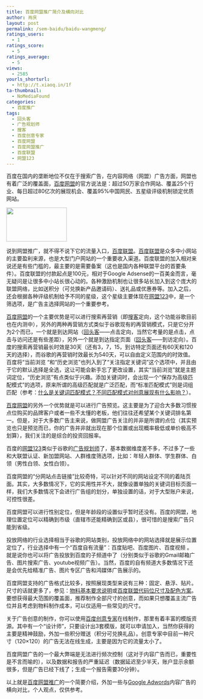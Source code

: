 ```yaml
---
title: 百度网盟推广简介及横向对比
author: 肖庆
layout: post
permalink: /sem-baidu/baidu-wangmeng/
ratings_users:
  - 1
ratings_score:
  - 5
ratings_average:
  - 5
views:
  - 2585
yourls_shorturl:
  - http://t.xiaoq.in/1f
ta-thumbnail:
  - NoMediaFound
categories:
  - 百度推广
tags:
  - 回头客
  - 广告规划师
  - 搜客
  - 百度创意专家
  - 百度网盟
  - 百度网盟推广
  - 百度联盟
  - 网盟123
---
```

百度在国内的垄断地位不仅在于搜索广告，在内容网络（网盟）广告方面，网盟也有着广泛的覆盖面，<span class='wp_keywordlink_affiliate'><a href="http://blog.xiaoq.in/tag/%e7%99%be%e5%ba%a6%e7%bd%91%e7%9b%9f/" title="查看百度网盟中的全部文章" target="_blank">百度网盟</a></span>的官方说法是：超过50万家合作网站、覆盖25个行业、每日超过80亿次的展现机会、覆盖95%中国网民、五星级评级机制锁定优质网站。

<img class="alignnone size-full wp-image-923" title="baidu-wangmeng" src="http://blog.xiaoq.in/cdn/2012/10/baidu-wangmeng.jpg" alt="" width="160" height="90" />

说到网盟推广，就不得不说下它的流量入口，<span class='wp_keywordlink_affiliate'><a href="http://blog.xiaoq.in/tag/%e7%99%be%e5%ba%a6%e8%81%94%e7%9b%9f/" title="查看百度联盟中的全部文章" target="_blank">百度联盟</a></span>。<span class='wp_keywordlink_affiliate'><a href="http://blog.xiaoq.in/tag/%e7%99%be%e5%ba%a6%e8%81%94%e7%9b%9f/" title="查看百度联盟中的全部文章" target="_blank">百度联盟</a></span>是众多中小网站的主要盈利来源，也是大型门户网站的一个重要收入渠道。百度联盟的加入相对来说还是有些门槛的，最主要的是需要备案（这也是国内各种联盟平台的首要条件）。百度联盟的付款起点是100元，相对于Google Adsense的一百美金而言，毫无疑问是让很多中小站长很心动的。各种激励机制也让很多站长加入到这个庞大的联盟网络，比如送积分（可兑换新产品邀请码）、送礼品或优惠券等。加入之后，还会根据各种评级机制给予不同的星级，这个星级主要体现在<span class='wp_keywordlink_affiliate'><a href="http://blog.xiaoq.in/tag/%e7%bd%91%e7%9b%9f123/" title="查看网盟123中的全部文章" target="_blank">网盟123</a></span>中，是一个筛选项，是广告主选择网站的一个重要参考。

<span class='wp_keywordlink_affiliate'><a href="http://blog.xiaoq.in/tag/%e7%99%be%e5%ba%a6%e7%bd%91%e7%9b%9f/" title="查看百度网盟中的全部文章" target="_blank">百度网盟</a></span>的一个主要优势是可以进行搜索再营销（即<span class='wp_keywordlink_affiliate'><a href="http://blog.xiaoq.in/tag/%e6%90%9c%e5%ae%a2/" title="查看搜客中的全部文章" target="_blank">搜客</a></span>定向，这个功能谷歌目前也在内测中），另外的两种再营销方式类似于谷歌现有的再营销模式，只是它分开为2个而已，一个就是到达网站（<span class='wp_keywordlink_affiliate'><a href="http://blog.xiaoq.in/tag/%e5%9b%9e%e5%a4%b4%e5%ae%a2/" title="查看回头客中的全部文章" target="_blank">回头客</a></span>——点击定向，当然它考量的是点击，点击与访问还是有些差距），另外一个就是到达指定页面（<span class='wp_keywordlink_affiliate'><a href="http://blog.xiaoq.in/tag/%e5%9b%9e%e5%a4%b4%e5%ae%a2/" title="查看回头客中的全部文章" target="_blank">回头客</a></span>——到访定向）。百度的搜索再营销最长时效是30天（还有3，7，15，到访特定页面还有60天和120天的选择），而谷歌的再营销时效最长为540天，可以自由定义范围内的时效值。百度将“当前浏览 “和“历史浏览”也列入到了“关注指定关键词”这个选项中，并且由于它的默认选择是全选，这让可能会新手忘了更改设置，其实“当前浏览”就是主题词定位，“历史浏览”有点类似于兴趣。添加关键词时，会出现一个“保存为高级匹配模式”的选项，原来所谓的高级匹配就是广泛匹配，而“标准匹配模式”则是词组匹配（参考：<a title="什么是关键词匹配模式？不同匹配模式对创意展现有什么影响？" href="http://yingxiao.baidu.com/support/wm/detail_9199.html" target="_blank">什么是关键词匹配模式？不同匹配模式对创意展现有什么影响？</a>）。

<span class='wp_keywordlink_affiliate'><a href="http://blog.xiaoq.in/tag/%e7%99%be%e5%ba%a6%e7%bd%91%e7%9b%9f/" title="查看百度网盟中的全部文章" target="_blank">百度网盟</a></span>的另外一个优势就是可以进行广告预览。这主要是为了迎合大多数习惯按点位购买的品牌客户或者一些不太懂的老板，他们往往还希望某个关键词排名第一。但是，对于大多数广告主来说，做网盟广告关注的并非是所谓的点位（其实预览也只是预览而已，你的广告并非就出现在那个位置或出现概率极低或单价极高不划算），我们关注的是综合的投资回报率。

百度的<a title="网盟123" href="http://wm123.baidu.com/" target="_blank">网盟123</a>类似于谷歌的<a title="广告规划师" href="http://www.google.com/adplanner/?hl=zh_CN" target="_blank">广告规划师</a>了，基本数据维度差不多，不过多了一些和大联盟认证、新加盟网站、人群维度筛选项，比如：年轻人群体、学生群体、白领（男性白领、女性白领）。

百度网盟的“分网站点击链接”比较奇特，可以针对不同的网站设定不同的着陆页面。其实，大多数情况下，它的实用性并不大，就像设置单独的关键词目标页面一样，我们大多数情况下会进行广告组的划分，单独设置的话，对于大型账户来说，可控性很差。

百度网盟可以进行性别定位，但是年龄段的设置似乎暂时还没有。百度的网盟，地理位置定位可以精确到市级（直辖市还能精确到区或县），很可惜的是搜索广告只能到省级。

投放网络的行业选择相当于谷歌的网站类别，投放网络中的网站选择就是展示位置定位了，行业选择中有一个“百度自有流量”：百度贴吧、百度图片、百度视频 。就是说你也可以将广告投放到百度的子频道中了（分别类似于谷歌的Gmail邮箱广告、图片搜索广告、youtube视频广告）。当然，百度的自有频道大多数情况下还是会优先给精准广告、图片专区广告和鸿媒体广告展示的。

百度网盟支持的广告格式比较多，按照展现类型来说有三种：固定、悬浮、贴片。尺寸的话就更多了，参见：<a title="物料基本要求说明" href="http://yingxiao.baidu.com/support/wm/detail_5439.html" target="_blank">物料基本要求说明</a>或<a title="百度联盟代码位尺寸及配色方案" href="http://union.baidu.com/cpropreview/cproPreviewAll.html" target="_blank">百度联盟代码位尺寸及配色方案</a>。要想获得最大范围的覆盖面，推荐制作全部尺寸的创意，而如果只想覆盖主流广告位并且考虑到物料制作成本，可以仅适用一些常见的尺寸。

关于广告创意的制作，你可以使用<a title="百度创意专家" href="http://chuangyi.baidu.com/" target="_blank">百度创意专家</a>在线制作，那里有着丰富的模版资源。其中有一个“设计师”，只要设计出3套模版，就可以申请加入，当然你获得的主要是精神鼓励，外加一些积分赠送（积分可兑换礼品）。创意专家中目前一种尺寸（120&#215;120）的广告无法在线生成，主要是因为它的流量太小了。

百度网盟广告的一个最大弊端是无法进行频次控制（这对于内容广告而已，重要性是不言而喻的），以及数据和报告的严重延迟（数据延迟至少半天，账户显示余额很多，但是广告已经下线了；生成一个报告需要30分钟）。

以上就是<span class='wp_keywordlink_affiliate'><a href="http://blog.xiaoq.in/tag/%e7%99%be%e5%ba%a6%e7%bd%91%e7%9b%9f%e6%8e%a8%e5%b9%bf/" title="查看百度网盟推广中的全部文章" target="_blank">百度网盟推广</a></span>的一个简要介绍，外加一些与<span class='wp_keywordlink'><a href="http://blog.xiaoq.in/google-adwords/" title="Google Adwords" target="_blank">Google Adwords</a></span>内容广告的横向对比，个人观点，仅供参考。